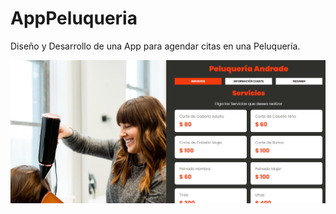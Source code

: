 # AppPeluqueria
Diseño y Desarrollo de una App para agendar citas en una Peluquería.

![Pagina Web App Peluqueria](https://github.com/MarlenAndrade/AppPeluqueria/blob/main/peluqueria.png)

